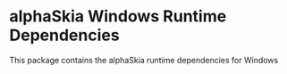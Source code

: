 ﻿# alphaSkia Windows Runtime Dependencies

This package contains the alphaSkia runtime dependencies for Windows